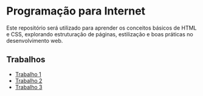# Programação para Internet

Este repositório será utilizado para aprender os conceitos básicos de HTML e CSS, explorando estruturação de páginas, estilização e boas práticas no desenvolvimento web.

## Trabalhos

- [Trabalho 1](trabalho1/)
- [Trabalho 2](trabalho2/)
- [Trabalho 3](trabalho3/)


